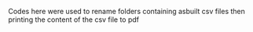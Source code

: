 Codes here were used to rename folders containing asbuilt csv files then printing the content of the csv file to pdf

